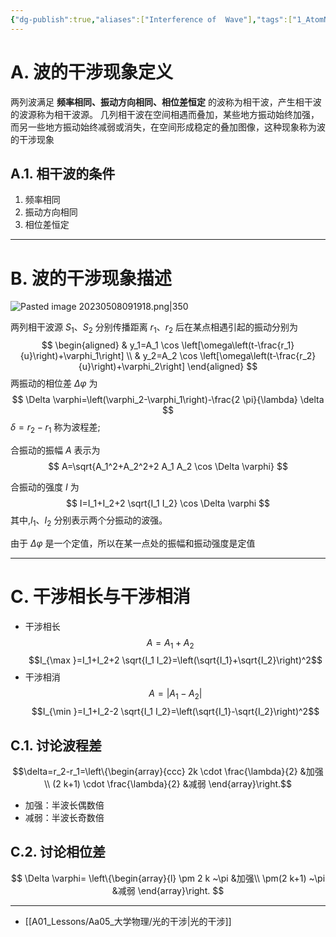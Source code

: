 ```yaml
---
{"dg-publish":true,"aliases":["Interference of  Wave"],"tags":["1_AtomNote"],"number headings":"auto, first-level 1, max 6, A.1.","Created-Date":"2023-04-17 09:54:25","Modified-Date":"2024-04-18 11:53:28","permalink":"/A01_Lessons/Aa05_大学物理/波的干涉/","dgPassFrontmatter":true}
---
```



# A. 波的干涉现象定义


两列波满足 **频率相同、振动方向相同、相位差恒定** 的波称为相干波，产生相干波的波源称为相干波源。
几列相干波在空间相遇而叠加，某些地方振动始终加强，而另一些地方振动始终减弱或消失，在空间形成稳定的叠加图像，这种现象称为波的干涉现象



## A.1. 相干波的条件


1. 频率相同
2. 振动方向相同
3. 相位差恒定



---

# B. 波的干涉现象描述


![Pasted image 20230508091918.png|350](/img/user/Z02_ObFiles/Attachments/Pasted%20image%2020230508091918.png)


 两列相干波源 $S_1 、 S_2$ 分别传播距离 $r_1 、 r_2$ 后在某点相遇引起的振动分别为
$$
\begin{aligned}
& y_1=A_1 \cos \left[\omega\left(t-\frac{r_1}{u}\right)+\varphi_1\right] \\
& y_2=A_2 \cos \left[\omega\left(t-\frac{r_2}{u}\right)+\varphi_2\right]
\end{aligned}
$$
两振动的相位差 $\Delta \varphi$ 为
$$
\Delta \varphi=\left(\varphi_2-\varphi_1\right)-\frac{2 \pi}{\lambda} \delta
$$
 $\delta=r_2-r_1$ 称为波程差; 


合振动的振幅 $A$ 表示为
$$
A=\sqrt{A_1^2+A_2^2+2 A_1 A_2 \cos \Delta \varphi}
$$

合振动的强度 $I$ 为
$$
I=I_1+I_2+2 \sqrt{I_1 I_2} \cos \Delta \varphi
$$
其中,$I_1 、 I_2$ 分别表示两个分振动的波强。


由于 $\Delta \varphi$ 是一个定值，所以在某一点处的振幅和振动强度是定值



---


# C. 干涉相长与干涉相消


- 干涉相长
  $$A=A_1+A_2 \quad $$$$I_{\max }=I_1+I_2+2 \sqrt{I_1 I_2}=\left(\sqrt{I_1}+\sqrt{I_2}\right)^2$$
- 干涉相消
  $$A=\left|A_1-A_2\right|$$
  $$I_{\min }=I_1+I_2-2 \sqrt{I_1 I_2}=\left(\sqrt{I_1}-\sqrt{I_2}\right)^2$$




## C.1. 讨论波程差

$$\delta=r_2-r_1=\left\{\begin{array}{ccc}
2k \cdot \frac{\lambda}{2} &加强  \\
(2 k+1) \cdot \frac{\lambda}{2}  &减弱
\end{array}\right.$$

- 加强：半波长偶数倍
- 减弱：半波长奇数倍
## C.2. 讨论相位差
$$
\Delta \varphi=
\left\{\begin{array}{l}
\pm 2 k ~\pi &加强\\ 
\pm(2 k+1) ~\pi &减弱
\end{array}\right.
$$




---


- [[A01_Lessons/Aa05_大学物理/光的干涉\|光的干涉]]
